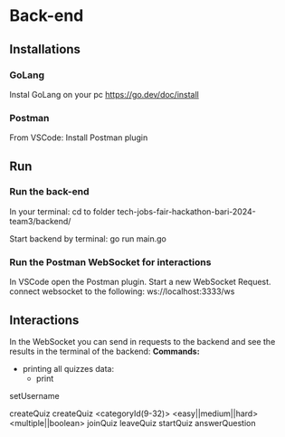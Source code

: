 # Back-end

## Installations

### GoLang
Instal GoLang on your pc https://go.dev/doc/install

### Postman
From VSCode: Install Postman plugin


## Run
### Run the back-end
In your terminal:
    cd to folder tech-jobs-fair-hackathon-bari-2024-team3/backend/

Start backend by terminal: 
    go run main.go

### Run the Postman WebSocket for interactions
In VSCode open the Postman plugin.
Start a new WebSocket Request.
connect websocket to the following:
    ws://localhost:3333/ws

## Interactions

In the WebSocket you can send in requests to the backend and see the results in the terminal of the backend:
__Commands:__



- printing all quizzes data:
    - print



setUsername <newUsername>

createQuiz <quizName> 
createQuiz <quizName> <categoryId(9-32)> <easy||medium||hard> <multiple||boolean>
joinQuiz <quizID>
leaveQuiz <quizID>
startQuiz <quizID>
answerQuestion <QuizID> <QuestionID> <Answer>

